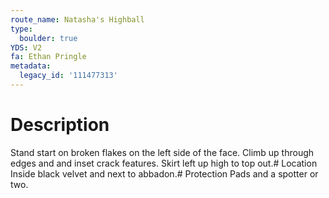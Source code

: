 ```yaml
---
route_name: Natasha's Highball
type:
  boulder: true
YDS: V2
fa: Ethan Pringle
metadata:
  legacy_id: '111477313'
---
```

# Description
Stand start on broken flakes on the left side of the face. Climb up through edges and and inset crack features. Skirt left up high to top out.# Location
Inside black velvet and next to abbadon.# Protection
Pads and a spotter or two.